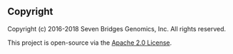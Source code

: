 Copyright
---------

Copyright (c) 2016-2018 Seven Bridges Genomics, Inc. All rights
reserved.

This project is open-source via the [Apache 2.0 License](http://www.apache.org/licenses/LICENSE-2.0).
